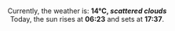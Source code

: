 <p  align="center"><br/>Currently, the weather is: <b> 14°C, <i>scattered clouds</i></b></br>Today, the sun rises at <b>06:23</b> and sets at <b>17:37</b>.</p>